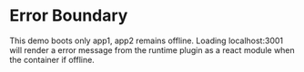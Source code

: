 # Error Boundary

This demo boots only app1, app2 remains offline.
Loading localhost:3001 will render a error message from the runtime plugin as a react module when the container if offline.

